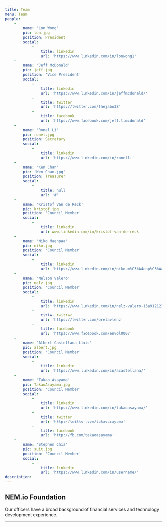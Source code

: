 ```yaml
---
title: Team
menu: Team
people:
    -
        name: 'Lon Wong'
        pic: lon.jpg
        position: President
        social:
            -
                title: linkedin
                url: 'https://www.linkedin.com/in/lonwong1'
    -
        name: 'Jeff McDonald'
        pic: jeff.jpg
        position: 'Vice President'
        social:
            -
                title: linkedin
                url: 'https://www.linkedin.com/in/jeffmcdonald/'
            -
                title: twitter
                url: 'https://twitter.com/thejabo38'
            -
                title: facebook
                url: 'https://www.facebook.com/jeff.t.mcdonald'
    -
        name: 'Ronel Li'
        pic: ronel.jpg
        position: Secretary
        social:
            -
                title: linkedin
                url: 'https://www.linkedin.com/in/ronelli'
    -
        name: 'Ken Chan'
        pic: 'Ken Chan.jpg'
        position: Treasurer
        social:
            -
                title: null
                url: '#'
    -
        name: 'Kristof Van de Reck'
        pic: kristof.jpg
        position: 'Council Member'
        social:
            -
                title: linkedin
                url: www.linkedin.com/in/kristof-van-de-reck
    -
        name: 'Niko Maenpaa'
        pic: niko.jpg
        position: 'Council Member'
        social:
            -
                title: linkedin
                url: 'https://www.linkedin.com/in/niko-m%C3%A4enp%C3%A4%C3%A4-287289110/'
    -
        name: 'Nelson Valero'
        pic: nelz.jpg
        position: 'Council Member'
        social:
            -
                title: linkedin
                url: 'https://www.linkedin.com/in/nelz-valero-13a912123/'
            -
                title: twitter
                url: 'https://twitter.com/orelavlenz'
            -
                title: facebook
                url: 'https://www.facebook.com/envol0007'
    -
        name: 'Albert Castellana Lluis'
        pic: albert.jpg
        position: 'Council Member'
        social:
            -
                title: linkedin
                url: 'https://www.linkedin.com/in/acastellana/'
    -
        name: 'Takao Asayama'
        pic: TakaoAsayama.jpg
        position: 'Council Member'
        social:
            -
                title: linkedin
                url: 'https://www.linkedin.com/in/takaoasayama/'
            -
                title: twitter
                url: 'http://twitter.com/takaoasayama'
            -
                title: facebook
                url: 'http://fb.com/takaoasayama'
    -
        name: 'Stephen Chia'
        pic: suit.jpg
        position: 'Council Member'
        social:
            -
                title: linkedin
                url: 'https://www.linkedin.com/in/username/'
description: .
---
```


## NEM.io Foundation

Our officers have a broad background of financial services and technology development experience. 

---
